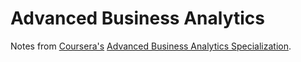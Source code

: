 # Advanced Business Analytics

Notes from [Coursera's](https://wwww.coursera.org) [Advanced Business Analytics Specialization](https://www.coursera.org/specializations/data-analytics-business).